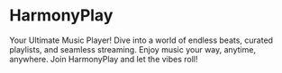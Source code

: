 # HarmonyPlay
Your Ultimate Music Player! Dive into a world of endless beats, curated playlists, and seamless streaming. Enjoy music your way, anytime, anywhere. Join HarmonyPlay and let the vibes roll!
